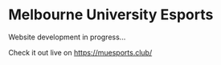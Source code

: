 # Melbourne University Esports

Website development in progress...

Check it out live on https://muesports.club/
